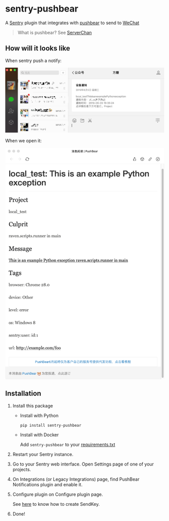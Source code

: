 # sentry-pushbear

A [Sentry](https://github.com/getsentry/sentry) plugin that integrates with [pushbear](http://pushbear.ftqq.com/admin/#/) to send to [WeChat](https://weixin.qq.com/)

> What is pushbear? See [ServerChan](http://sc.ftqq.com/3.version)

## How will it looks like

When sentry push a notify:

![notify](resource/notify.png)

When we open it:

![info](resource/info.png)

## Installation

1. Install this package
    * Install with Python
        ```
        pip install sentry-pushbear
        ```
    * Install with Docker
    
        Add `sentry-pushbear` to your [requirements.txt](https://github.com/getsentry/onpremise/blob/master/requirements.txt)
        
2. Restart your Sentry instance.

3. Go to your Sentry web interface. Open Settings page of one of your projects.

4. On Integrations (or Legacy Integrations) page, find PushBear Notifications plugin and enable it.

5. Configure plugin on Configure plugin page.

    See [here](http://pushbear.ftqq.com) to know how to create SendKey.

6. Done!


